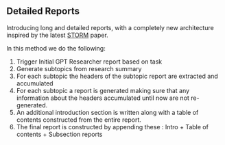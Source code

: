 ## Detailed Reports

Introducing long and detailed reports, with a completely new architecture inspired by the latest [STORM](https://arxiv.org/abs/2402.14207) paper.

In this method we do the following:

1. Trigger Initial GPT Researcher report based on task
2. Generate subtopics from research summary
3. For each subtopic the headers of the subtopic report are extracted and accumulated
4. For each subtopic a report is generated making sure that any information about the headers accumulated until now are not re-generated.
5. An additional introduction section is written along with a table of contents constructed from the entire report.
6. The final report is constructed by appending these : Intro + Table of contents + Subsection reports